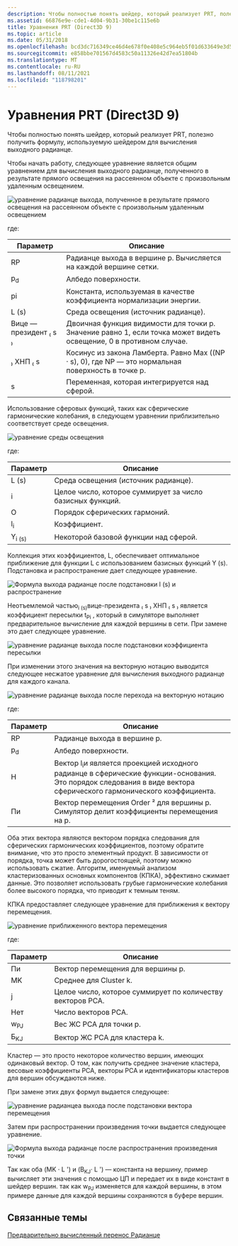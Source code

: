 ```yaml
---
description: Чтобы полностью понять шейдер, который реализует PRT, полезно получить формулу, используемую шейдером для вычисления выходного радианце.
ms.assetid: 66876e9e-cde1-4d04-9b31-30be1c115e6b
title: Уравнения PRT (Direct3D 9)
ms.topic: article
ms.date: 05/31/2018
ms.openlocfilehash: bcd3dc716349ce46d4e678f0e408e5c964eb5f01d633649e3d512db6115c0267
ms.sourcegitcommit: e858bbe701567d4583c50a11326e42d7ea51804b
ms.translationtype: MT
ms.contentlocale: ru-RU
ms.lasthandoff: 08/11/2021
ms.locfileid: "118798201"
---
```

# <a name="prt-equations-direct3d-9"></a>Уравнения PRT (Direct3D 9)

Чтобы полностью понять шейдер, который реализует PRT, полезно получить формулу, используемую шейдером для вычисления выходного радианце.

Чтобы начать работу, следующее уравнение является общим уравнением для вычисления выходного радианце, полученного в результате прямого освещения на рассеянном объекте с произвольным удаленным освещением.

![уравнение радианце выхода, полученное в результате прямого освещения на рассеянном объекте с произвольным удаленным освещением](images/prt-theory-eq1.png)

где:



| Параметр     | Описание                                                                                             |
|---------------|---------------------------------------------------------------------------------------------------------|
| RP            | Радианце выхода в вершине p. Вычисляется на каждой вершине сетки.                                   |
| p<sub>d</sub> | Албедо поверхности.                                                                              |
| pi            | Константа, используемая в качестве коэффициента нормализации энергии.                                        |
| L (s)          | Среда освещения (источник радианце).                                                             |
| Вице — президент ₍ s ₎         | Двоичная функция видимости для точки p. Значение равно 1, если точка может видеть освещение, 0 в противном случае.             |
| ₎ ХНП ₍ s        | Косинус из закона Ламберта. Равно Max ((NP · s), 0), где NP — это нормальная поверхность в точке p. |
| s             | Переменная, которая интегрируется над сферой.                                                           |



 

Использование сферовых функций, таких как сферические гармонические колебания, в следующем уравнении приблизительно соответствует среде освещения.

![уравнение среды освещения](images/prt-theory-eq2.png)

где:



| Параметр        | Описание                                              |
|------------------|----------------------------------------------------------|
| L (s)             | Среда освещения (источник радианце).              |
| i                | Целое число, которое суммирует за число базисных функций. |
| O                | Порядок сферических гармоний.                        |
| l<sub>i</sub>    | Коэффициент.                                           |
| Y<sub>i (s)</sub> | Некоторой базовой функции над сферой.                     |



 

Коллекция этих коэффициентов, L, обеспечивает оптимальное приближение для функции L с использованием базисных функций Y (s). Подстановка и распространение дает следующее уравнение.

![Формула выхода радианце после подстановки l (s) и распространение](images/prt-theory-eq3.png)

Неотъемлемой частью<sub>i (s)</sub>вице-президента ₍ s ₎ ХНП ₍ s ₎ является коэффициент пересылки t<sub>Pi</sub> , который в симуляторе выполняет предварительное вычисление для каждой вершины в сети. При замене это дает следующее уравнение.

![уравнение радианце выхода после подстановки коэффициента пересылки](images/prt-theory-eq4.png)

При изменении этого значения на векторную нотацию выводится следующее несжатое уравнение для вычисления выходного радианце для каждого канала.

![уравнение радианце выхода после перехода на векторную нотацию](images/prt-theory-eq5.png)

где:



| Параметр     | Описание                                                                                                                                                                         |
|---------------|-------------------------------------------------------------------------------------------------------------------------------------------------------------------------------------|
| RP            | Радианце выхода в вершине p.                                                                                                                                                      |
| p<sub>d</sub> | Албедо поверхности.                                                                                                                                                          |
| Н            | Вектор l<sub>i</sub>и является проекцией исходного радианце в сферические функции-основания. Это порядок следования в виде вектора сферического гармонического коэффициента. |
| Пи            | Вектор перемещения Order ² для вершины p. Симулятор делит коэффициенты перемещения на p.                                                                                       |



 

Оба этих вектора являются вектором порядка следования для сферических гармонических коэффициентов, поэтому обратите внимание, что это просто элементный продукт. В зависимости от порядка, точка может быть дорогостоящей, поэтому можно использовать сжатие. Алгоритм, именуемый анализом кластеризованных основных компонентов (КПКА), эффективно сжимает данные. Это позволяет использовать грубые гармонические колебания более высокого порядка, что приводит к темным теням.

КПКА предоставляет следующее уравнение для приближения к вектору перемещения.

![уравнение приближенного вектора перемещения](images/prt-theory-eq6.png)

где:



| Параметр      | Описание                                          |
|----------------|------------------------------------------------------|
| Пи             | Вектор перемещения для вершины p.                    |
| MK             | Среднее для Cluster k.                              |
| j              | Целое число, которое суммирует по количеству векторов PCA. |
| Нет              | Число векторов PCA.                           |
| w<sub>PJ</sub> | Вес ЖС PCA для точки p.                      |
| Б<sub>KJ</sub> | Вектор ЖС PCA для кластера k.              |



 

Кластер — это просто некоторое количество вершин, имеющих одинаковый вектор. О том, как получить среднее значение кластера, весовые коэффициенты PCA, векторы PCA и идентификаторы кластеров для вершин обсуждаются ниже.

При замене этих двух формул выдается следующее:

![уравнение радианцеа выхода после подстановки вектора перемещения](images/prt-theory-eq7.png)

Затем при распространении произведения точки выдается следующее уравнение.

![Формула выхода радианце после распространения произведения точки](images/prt-theory-eq8.png)

Так как оба (MK · L ') и (B<sub>KJ</sub>· L ') — константа на вершину, пример вычисляет эти значения с помощью ЦП и передает их в виде констант в шейдер вершин. так как w<sub>PJ</sub> изменяется для каждой вершины, в этом примере данные для каждой вершины сохраняются в буфере вершин.

## <a name="related-topics"></a>Связанные темы

<dl> <dt>

[Предварительно вычисленный перенос Радианце](precomputed-radiance-transfer.md)
</dt> </dl>

 

 



